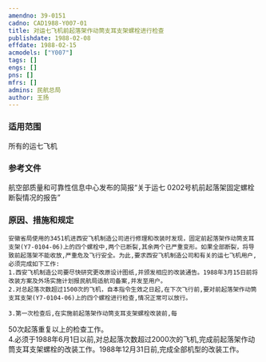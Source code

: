 ```yaml
---
amendno: 39-0151  
cadno: CAD1988-Y007-01  
title: 对运七飞机前起落架作动筒支耳支架螺栓进行检查  
publishdate: 1988-02-08  
effdate: 1988-02-15  
acmodels: ["Y007"]  
tags: []  
engs: []  
pns: []  
mfrs: []  
admins: 民航总局  
author: 王扬  
---
```

  
### 适用范围  
所有的运七飞机  
  
<!--more-->  
### 参考文件  
航空部质量和可靠性信息中心发布的简报“关于运七 0202号机前起落架固定螺栓断裂情况的报告”  
  
### 原因、措施和规定  
    安徽省局使用的3451机进西安飞机制造公司进行修理和改装时发现，固定前起落架作动筒支耳支架(Y7-0104-06)上的四个螺栓中,两个已断裂,其余两个已严重变形。如果全部断裂，将导致前起落架不能收放,严重危及飞行安全。为此,要求西安飞机制造公司和有关的运七飞机用户,必须完成如下工作:  
    1.西安飞机制造公司要尽快研究更改原设计图纸,并颁发相应的改装通告。1988年3月15日前将改装方案及外场实施计划报民航局适航司备案,并发至用户。  
    2.对总起落次数超过1500次的飞机，自本指令生效之日起,在下次飞行前,要对前起落架作动筒支耳支架(Y7-0104-06)上的四个螺栓进行检查,情况正常可以放行。  
  
    3.第一次检查后,在实施前起落架作动筒支耳支架螺栓改装前,每  
  
50次起落重复以上的检查工作。  
    4.必须于1988年6月1日以前,对总起落次数超过2000次的飞机,完成前起落架作动筒支耳支架螺栓的改装工作。1988年12月31日前,完成全部机型的改装工作。  
